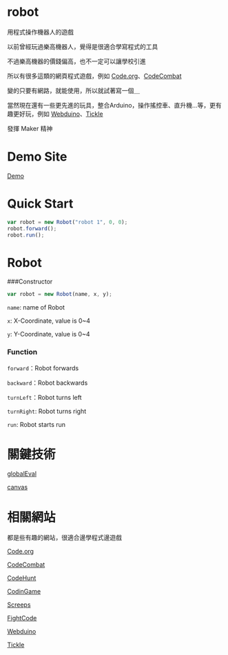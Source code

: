 robot
=====
用程式操作機器人的遊戲

以前曾經玩過樂高機器人，覺得是很適合學寫程式的工具

不過樂高機器的價錢偏高，也不一定可以讓學校引進

所以有很多這類的網頁程式遊戲，例如 [Code.org](https://code.org/)、[CodeCombat](https://codecombat.com/)

變的只要有網路，就能使用，所以就試著寫一個＿

當然現在還有一些更先進的玩具，整合Arduino，操作搖控車、直升機...等，更有趣更好玩，例如 [Webduino](https://webduino.io/)、[Tickle](https://tickleapp.com/zh-tw/)

發揮 Maker 精神

# Demo Site
[Demo](https://ffbli666.github.io/robot/)

# Quick Start
```javascript
var robot = new Robot("robot 1", 0, 0);
robot.forward();
robot.run();
```
# Robot

###Constructor
```javascript
var robot = new Robot(name, x, y);
```
`name`: name of Robot

`x`: X-Coordinate, value is 0~4

`y`: Y-Coordinate, value is 0~4


### Function

`forward`：Robot forwards

`backward`：Robot backwards

`turnLeft`：Robot turns left

`turnRight`: Robot turns right

`run`: Robot starts run


# 關鍵技術

[globalEval](https://github.com/jquery/jquery/blob/master/src/core.js#L261)

[canvas](http://www.w3schools.com/tags/ref_canvas.asp)

# 相關網站
都是些有趣的網站，很適合邊學程式邊遊戲

[Code.org](https://code.org/)

[CodeCombat](https://codecombat.com/)

[CodeHunt](https://www.codehunt.com/)

[CodinGame](https://www.codingame.com/start)

[Screeps](https://screeps.com/)

[FightCode](http://fightcodegame.com/)

[Webduino](https://webduino.io/)

[Tickle](https://tickleapp.com/zh-tw/)
